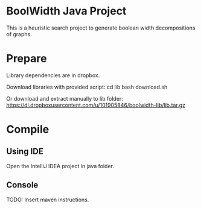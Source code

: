 # BoolWidth Java Project

This is a heuristic search project to generate boolean width decompositions of graphs.

# Prepare

Library dependencies are in dropbox.

Download libraries with provided script:
    cd lib
    bash download.sh

Or download and extract manually to lib folder:
    https://dl.dropboxusercontent.com/u/101905846/boolwidth-lib/lib.tar.gz

# Compile

## Using IDE

Open the IntelliJ IDEA project in java folder.

## Console

TODO: Insert maven instructions.

